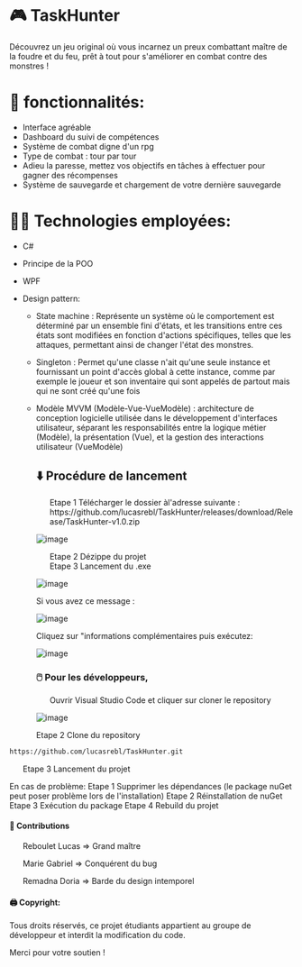 # 🎮 TaskHunter

Découvrez un jeu original  où vous incarnez un preux combattant maître de la foudre et du feu, prêt à tout pour s'améliorer en combat contre des monstres !

# 📖 fonctionnalités: 
 - Interface agréable
 - Dashboard du suivi de compétences
 - Système de combat digne d'un rpg
 - Type de combat : tour par tour
 - Adieu la paresse, mettez vos objectifs en tâches à effectuer pour gagner des récompenses
 - Système de sauvegarde et chargement de votre dernière sauvegarde

 # 👩‍💻 Technologies employées:
- C#
- Principe de la POO
- WPF
- Design pattern:
  - State machine : Représente un système où le comportement est déterminé par un ensemble fini d'états, et les transitions entre ces états sont modifiées en fonction d'actions spécifiques, telles que les attaques, permettant ainsi de changer l'état des monstres.
  - Singleton : Permet qu'une classe n'ait qu'une seule instance et fournissant un point d'accès global à cette instance, comme par exemple le joueur et son inventaire qui sont appelés de partout mais qui ne sont créé qu'une fois
  - Modèle MVVM (Modèle-Vue-VueModèle) : architecture de conception logicielle utilisée dans le développement d'interfaces utilisateur, séparant les responsabilités entre la logique métier (Modèle), la présentation (Vue), et la gestion des     interactions utilisateur (VueModèle)
 
    ## ⬇️ Procédure de lancement
      <ul>Etape 1 Télécharger le dossier àl'adresse suivante : 
     https://github.com/lucasrebl/TaskHunter/releases/download/Release/TaskHunter-v1.0.zip</ul>
      
    ![image](https://github.com/lucasrebl/TaskHunter/assets/112953319/5cfe9b98-2ecd-4db0-947e-5e26d2ab20ea)

    <ul>Etape 2 Dézippe du projet</ul>
    <ul>Etape 3 Lancement du .exe</ul>
 
    ![image](https://github.com/lucasrebl/TaskHunter/assets/112953319/7f2816b1-1286-4ce7-9b34-228dcc97f73a)
 
    Si vous avez ce message :
    
    ![image](https://github.com/lucasrebl/TaskHunter/assets/112953319/68507236-170a-47c0-b9e6-622ab4ccd14c)
 
    Cliquez sur "informations complémentaires puis exécutez:
 
    ![image](https://github.com/lucasrebl/TaskHunter/assets/112953319/81a89813-7cc9-4443-9b21-012cd2e20aea)

    ### 🖱️ Pour les développeurs,

    <ul>Ouvrir Visual Studio Code et cliquer sur cloner le repository</ul>
    
    ![image](https://github.com/lucasrebl/TaskHunter/assets/112953319/f574640b-f5a4-46b7-a8ac-76b5e72922da)

   <ul> Etape 2 Clone du repository </ul>
 ```bash
https://github.com/lucasrebl/TaskHunter.git
```
   <ul>Etape 3 Lancement du projet</ul>

  
  En cas de problème:
    Etape 1 Supprimer les dépendances (le package nuGet peut poser problème lors de l'installation)
    Etape 2 Réinstallation de nuGet
    Etape 3 Exécution du package
    Etape 4 Rebuild du projet

   #### 🥞 Contributions

   <ul>Reboulet Lucas => Grand maître</ul>
   <ul>Marie Gabriel => Conquérent du bug</ul>
   <ul>Remadna Doria => Barde du design intemporel</ul>

   #### 🖨️ Copyright:

   Tous droits réservés, ce projet étudiants appartient au groupe de développeur et interdit la modification du code.

   Merci pour votre soutien ! 
